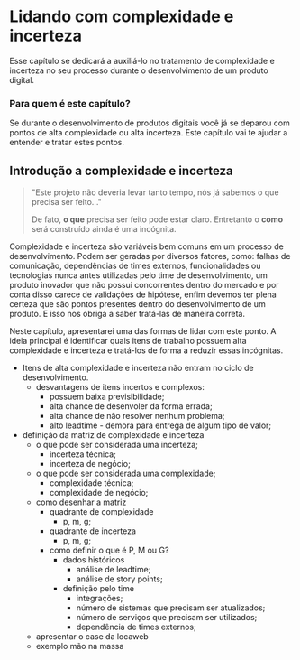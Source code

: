 # Lidando com complexidade e incerteza
Esse capítulo se dedicará a auxiliá-lo no tratamento de complexidade e incerteza no seu processo durante o desenvolvimento de um produto digital.

### Para quem é este capítulo?

Se durante o desenvolvimento de produtos digitais você já se deparou com pontos de alta complexidade ou alta incerteza. Este capítulo vai te ajudar a entender e tratar estes pontos.

## Introdução a complexidade e incerteza

> "Este projeto não deveria levar tanto tempo, nós já sabemos o que precisa ser feito..."
>
> De fato, **o que** precisa ser feito pode estar claro. Entretanto o **como** será construído ainda é uma incógnita.

Complexidade e incerteza são variáveis bem comuns em um processo de desenvolvimento. Podem ser geradas por diversos fatores, como: falhas de comunicação, dependências de times externos, funcionalidades ou tecnologias nunca antes utilizadas pelo time de desenvolvimento, um produto inovador que não possui concorrentes dentro do mercado e por conta disso carece de validações de hipótese, enfim devemos ter plena certeza que são pontos presentes dentro do desenvolvimento de um produto. E isso nos obriga a saber tratá-las de maneira correta.

Neste capítulo, apresentarei uma das formas de lidar com este ponto. A ideia principal é identificar quais itens de trabalho possuem alta complexidade e incerteza e tratá-los de forma a reduzir essas incógnitas.

- Itens de alta complexidade e incerteza não entram no ciclo de desenvolvimento.
	- desvantagens de itens incertos e complexos:
		- possuem baixa previsibilidade;
		- alta chance de desenvoler da forma errada;
		- alta chance de não resolver nenhum problema;
		- alto leadtime - demora para entrega de algum tipo de valor;
- definição da matriz de complexidade e incerteza
	- o que pode ser considerada uma incerteza;
		- incerteza técnica;
		- incerteza de negócio;
	- o que pode ser considerada uma complexidade;
		- complexidade técnica;
		- complexidade de negócio;
	- como desenhar a matriz
		- quadrante de complexidade
			- p, m, g;
		- quadrante de incerteza
			- p, m, g;
		- como definir o que é P, M ou G?
			- dados históricos
				- análise de leadtime;
				- análise de story points;
			- definição pelo time
				- integrações;
				- número de sistemas que precisam ser atualizados;
				- número de serviços que precisam ser utilizados;
				- dependência de times externos;
	- apresentar o case da locaweb
	- exemplo mão na massa				





















